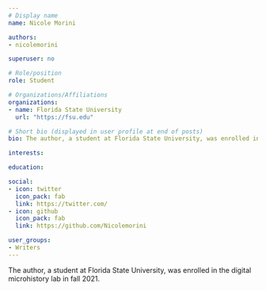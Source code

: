 ```yaml
---
# Display name
name: Nicole Morini

authors:
- nicolemorini

superuser: no

# Role/position
role: Student

# Organizations/Affiliations
organizations:
- name: Florida State University
  url: "https://fsu.edu"

# Short bio (displayed in user profile at end of posts)
bio: The author, a student at Florida State University, was enrolled in the digital microhistory lab in fall 2021.

interests:

education:

social:
- icon: twitter
  icon_pack: fab
  link: https://twitter.com/
- icon: github
  icon_pack: fab
  link: https://github.com/Nicolemorini

user_groups:
- Writers
---
```

The author, a student at Florida State University, was enrolled in the digital microhistory lab in fall 2021.
